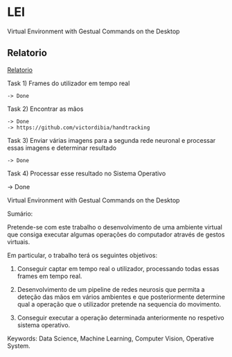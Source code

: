 # LEI
Virtual Environment with Gestual Commands on the Desktop

## Relatorio
[Relatorio](https://www.overleaf.com/8817112827nkrhbydjqgyf)


Task 1) Frames do utilizador em tempo real

    -> Done

Task 2) Encontrar as mãos
    
    -> Done
    -> https://github.com/victordibia/handtracking

Task 3) Enviar várias imagens para a segunda rede neuronal e processar essas imagens e determinar resultado

    -> Done

Task 4) Processar esse resultado no Sistema Operativo

   -> Done


Virtual Environment with Gestual Commands on the Desktop

Sumário:
	
Pretende-se com este trabalho o desenvolvimento de uma ambiente virtual que consiga executar algumas operações do computador através de gestos virtuais.


Em particular, o trabalho terá os seguintes
objetivos: 

1) Conseguir captar em tempo real o utilizador, processando todas essas frames em tempo real.

2) Desenvolvimento de um pipeline de redes neurosis que permita a deteção das mãos em vários ambientes e que posteriormente determine qual a operação que o utilizador pretende na sequencia do movimento.

4) Conseguir executar a operação determinada anteriormente no respetivo sistema operativo.

Keywords: Data Science, Machine Learning, Computer Vision, Operative System.
